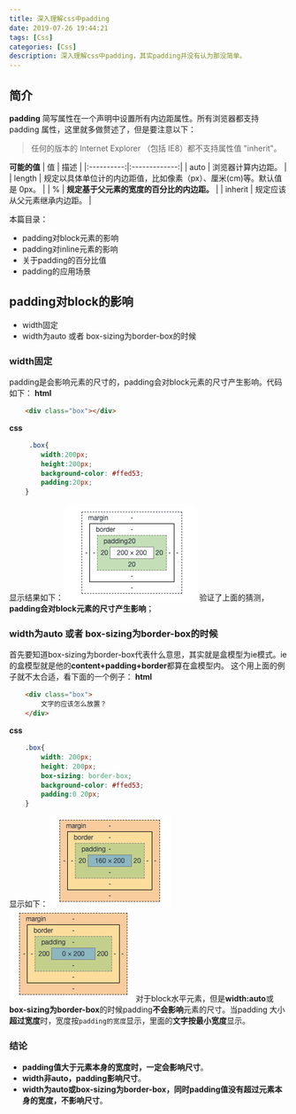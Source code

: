 ```yaml
---
title: 深入理解css中padding
date: 2019-07-26 19:44:21
tags: [Css]
categories: [Css]
description: 深入理解css中padding，其实padding并没有认为那没简单。
---
```

## 简介
**padding** 简写属性在一个声明中设置所有内边距属性。所有浏览器都支持 padding 属性，这里就多做赘述了，但是要注意以下：
> 任何的版本的 Internet Explorer （包括 IE8）都不支持属性值 "inherit"。

**可能的值**
| 值 | 描述 |
|:----------:|:-------------:|
| auto | 浏览器计算内边距。 |
| length | 规定以具体单位计的内边距值，比如像素（px）、厘米(cm)等。默认值是 0px。 |
| % | **规定基于父元素的宽度的百分比的内边距。** |
| inherit | 规定应该从父元素继承内边距。 |

本篇目录：
- padding对block元素的影响
- padding对inline元素的影响
- 关于padding的百分比值
- padding的应用场景

## padding对block的影响
- width固定
- width为auto 或者 box-sizing为border-box的时候

### width固定
padding是会影响元素的尺寸的，padding会对block元素的尺寸产生影响。代码如下：
**html**
```html
    <div class="box"></div>
```
**css**
```css
     .box{
        width:200px;
        height:200px;
        background-color: #ffed53;
        padding:20px;
    }
```
显示结果如下：
![css padding](../../images/css/css-padding-1-1.png)
验证了上面的猜测，**padding会对block元素的尺寸产生影响**；
### width为auto 或者 box-sizing为border-box的时候
首先要知道box-sizing为border-box代表什么意思，其实就是盒模型为ie模式。ie的盒模型就是他的**content+padding+border**都算在盒模型内。
这个用上面的例子就不太合适，看下面的一个例子：
**html**
```html
    <div class="box">
        文字的应该怎么放置？
    </div>
```
**css**
```css
    .box{
        width: 200px;
        height: 200px;
        box-sizing: border-box;
        background-color: #ffed53;
        padding:0 20px;
    }
```
显示如下：
![css padding](../../images/css/padding-1-2.png)
![css padding](../../images/css/padding-1-3.png)
对于block水平元素，但是**width:auto**或**box-sizing为border-box**的时候padding**不会影响**元素的尺寸。当padding
大小**超过宽度**时，宽度按`padding的宽度`显示，里面的**文字按最小宽度**显示。

### 结论
- **padding值大于元素本身的宽度时，一定会影响尺寸**。
- **width非auto，padding影响尺寸**。
- **width为auto或box-sizing为border-box，同时padding值没有超过元素本身的宽度，不影响尺寸**。